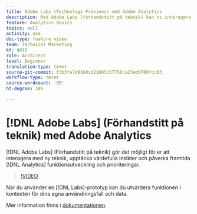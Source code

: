 ```yaml
---
title: Adobe Labs (Technology Previews) med Adobe Analytics
description: Med Adobe Labs (förhandstitt på teknik) kan ni interagera med nya tekniker, upptäcka värdefulla insikter och påverka framtida utveckling och prioriteringar av analysfunktioner.
feature: Analytics Basics
topics: null
activity: use
doc-type: feature video
team: Technical Marketing
kt: 4818
role: Architect
level: Beginner
translation-type: tm+mt
source-git-commit: f3b3fa7d91b0cb21005b57768ca23ed6700fcc03
workflow-type: tm+mt
source-wordcount: '95'
ht-degree: 16%

---
```



# [!DNL Adobe Labs] (Förhandstitt på teknik) med Adobe Analytics

[!DNL Adobe Labs] (Förhandstitt på teknik) gör det möjligt för er att interagera med ny teknik, upptäcka värdefulla insikter och påverka framtida  [!DNL Analytics] funktionsutveckling och prioriteringar.

>[!VIDEO](https://video.tv.adobe.com/v/32841/?quality=12)

När du använder en [!DNL Labs]-prototyp kan du utvärdera funktionen i kontexten för dina egna användningsfall och data.

Mer information finns i [dokumentationen](https://docs.adobe.com/content/help/en/analytics/analyze/tech-previews/overview.html).
